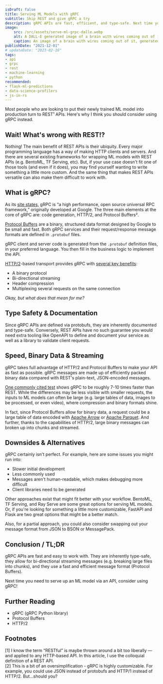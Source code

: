 ```yaml
---
isDraft: false
title: Serving ML Models with gRPC
subtitle: Skip REST and give gRPC a try
description: gRPC APIs are fast, efficient, and type-safe. Next time you need to create an ML prediction service, ditch REST and give gRPC a shot!
image:
    src: /src/assets/serve-ml-grpc-dalle.webp
    alt: A DALL-E generated image of a brain with wires coming out of it.
    caption: An image of a brain with wires coming out of it, generated by DALL-E.
publishDate: "2021-12-01"
# updateDate: "2023-02-16"
tags:
- api
- grpc
- rest
- machine-learning
- python
recommended:
- flask-ml-predictions
- data-science-profilers
- js-in-rs
---
```


Most people who are looking to put their newly trained ML model into production turn to REST¹ APIs. Here's why I think you should consider using gRPC instead.

## Wait! What's wrong with REST!?

Nothing! The main benefit of REST APIs is their ubiquity. Every major programming language has a way of making HTTP clients and servers. And there are several existing frameworks for wrapping ML models with REST APIs (e.g. BentoML, TF Serving, etc). But, if your use case doesn't fit one of those tools (and even if it does), you may find yourself wanting to write something a little more custom. And the same thing that makes REST APIs versatile can also make them difficult to work with.

## What is gRPC?

As its [site states](https://grpc.io/), gRPC is “a high performance, open source universal RPC framework,” originally developed at Google. The three main elements at the core of gRPC are: code generation, HTTP/2, and Protocol Buffers².

[Protocol Buffers](https://developers.google.com/protocol-buffers) are a binary, structured data format designed by Google to be small and fast. Both gRPC services and their request/response message formats are defined in `.protobuf` files.

gRPC client and server code is generated from the `.protobuf` definition files, in your preferred language. You then fill in the business logic to implement the API.

[HTTP/2](https://developers.google.com/web/fundamentals/performance/http2)-based transport provides gRPC with [several key benefits](https://grpc.io/blog/grpc-load-balancing/#why-grpc):

- A binary protocol
- Bi-directional streaming
- Header compression
- Multiplexing several requests on the same connection

_Okay, but what does that mean for me?_

## Type Safety & Documentation

Since gRPC APIs are defined via protobufs, they are inherently documented and type-safe. Conversely, REST APIs have no such guarantee you would need extra tooling like OpenAPI to define and document your service as well as a library to validate client requests.

## Speed, Binary Data & Streaming

gRPC takes full advantage of HTTP/2 and Protocol Buffers to make your API as fast as possible. gRPC messages are made up of efficiently packed binary data compared with REST's plain-text, JSON-encoded messages.

[One commonly cited test](https://medium.com/@EmperorRXF/evaluating-performance-of-rest-vs-grpc-1b8bdf0b22da) shows gRPC to be roughly 7-10 times faster than REST. While the differences may be less visible with smaller requests, the inputs to ML models can often be large (e.g. large tables of data, images to be processed, or even video), where compression and binary formats shine.

In fact, since Protocol Buffers allow for binary data, a request could be a large table of data encoded with [Apache Arrow](https://arrow.apache.org/) or [Apache Parquet](https://parquet.apache.org/). And further, thanks to the capabilities of HTTP/2, large binary messages can broken up into chunks and streamed.

## Downsides & Alternatives

gRPC certainly isn't perfect. For example, here are some issues you might run into:

- Slower initial development
- Less commonly used
- Messages aren't human-readable, which makes debugging more difficult
- Client libraries need to be generated

Other approaches exist that might fit better with your workflow. BentoML, TF Serving, and Ray Serve are some great options for serving ML models. Or, if you're looking for something a little more customizable, FastAPI and Flask are two great options that might be a better match.

Also, for a partial approach, you could also consider swapping out your message format from JSON to BSON or MessagePack.

## Conclusion / TL;DR

gRPC APIs are fast and easy to work with. They are inherently type-safe, they allow for bi-directional streaming messages (e.g. breaking large files into chunks), and they use a fast and efficient message format (Protocol Buffers).

Next time you need to serve up an ML model via an API, consider using gRPC!

## Further Reading

- gRPC (gRPC Python library)
- Protocol Buffers
- HTTP/2

## Footnotes

[1] I know the term “RESTful” is maybe thrown around a bit too liberally — and applied to any HTTP-based API. In this article, I use the colloquial definition of a REST API.  
[2] This is a bit of an oversimplification - gRPC is highly customizable. For example, you could use JSON instead of protobufs and HTTP/1 instead of HTTP/2. But...should you?
